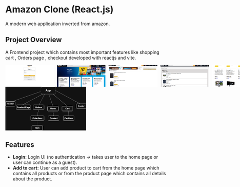 # Amazon Clone (React.js)
A modern web application inverted from amazon.
## Project Overview
A Frontend project which contains most important features like shopping cart , Orders page , checkout developed with reactjs and vite.
<div style = "display:flex; gap:10px;">
  <img src="login.amazon.PNG" alt="login Screenshot" width="30%" height = "auto">
  <img src="home.amazon.PNG" alt="home Screenshot" width="30%" height = "auto">
  <img src="cart.amazon.PNG" alt="cart Screenshot" width="30%" height = "auto">
  <img src="orders.amazon.PNG" alt="orders Screenshot" width="30%" height = "auto">
  <img src="products.amazon.PNG" alt="products Screenshot" width="30%" height = "auto">
  <img src="product.amazon.PNG" alt="product Screenshot" width="30%" height = "auto">
</div>
<img src="component.drawio.png" alt="product Screenshot" width="50%" height = "auto">

## Features

  - **Login:** Login UI (no authentication → takes user to the home page or user can continue as a guest).
  - **Add to cart:** User can add product to cart from the home page which contains all products or from the product page which contains all details about the product.
